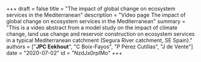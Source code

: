 +++
draft = false
title = "The impact of global change on ecosystem services in the Mediterranean"
description = "Video page The impact of global change on ecosystem services in the Mediterranean"
summary = "This is a video abstract from a model study on the impact of climate change, land use change and reservoir construction on ecosystem services in a typical Mediterranean catchment (Segura River catchment, SE Spain)."
authors = ["**JPC Eekhout**", "C Boix-Fayos", "P Pérez Cutillas", "J de Vente"]
date = "2020-07-02"
id = "NzdJx0rpIMo"
+++
